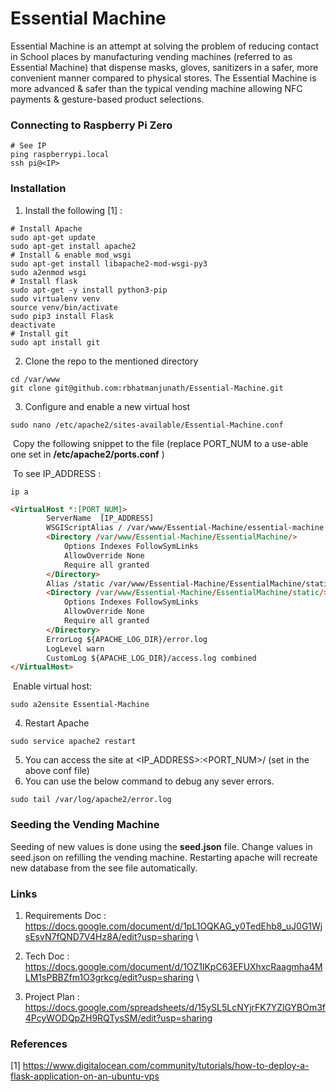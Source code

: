 # Essential Machine
Essential Machine is an attempt at solving the problem of reducing contact in School places by manufacturing vending machines (referred to as Essential Machine) that dispense masks, gloves, sanitizers in a safer, more convenient manner compared to physical stores. The Essential Machine is more advanced & safer than the typical vending machine allowing NFC payments & gesture-based product selections.

### Connecting to Raspberry Pi Zero

```shell
# See IP
ping raspberrypi.local 
ssh pi@<IP>
```

### Installation 

1. Install the following [1] :

```shell
# Install Apache
sudo apt-get update
sudo apt-get install apache2
# Install & enable mod_wsgi
sudo apt-get install libapache2-mod-wsgi-py3
sudo a2enmod wsgi
# Install flask
sudo apt-get -y install python3-pip
sudo virtualenv venv
source venv/bin/activate 
sudo pip3 install Flask 
deactivate
# Install git
sudo apt install git
```

2. Clone the repo to the mentioned directory

```shell
cd /var/www
git clone git@github.com:rbhatmanjunath/Essential-Machine.git
```

3. Configure and enable a new virtual host

```shell
sudo nano /etc/apache2/sites-available/Essential-Machine.conf
```

​	Copy the following snippet to the file (replace PORT_NUM to a use-able one  set in 	**/etc/apache2/ports.conf** )

​	To see IP_ADDRESS :

```shell
ip a 
```

```html
<VirtualHost *:[PORT_NUM]>
		ServerName  [IP_ADDRESS]
		WSGIScriptAlias / /var/www/Essential-Machine/essential-machine.wsgi
		<Directory /var/www/Essential-Machine/EssentialMachine/>
			Options Indexes FollowSymLinks
        	AllowOverride None
        	Require all granted
		</Directory>
		Alias /static /var/www/Essential-Machine/EssentialMachine/static
		<Directory /var/www/Essential-Machine/EssentialMachine/static/>
			Options Indexes FollowSymLinks
        	AllowOverride None
        	Require all granted
		</Directory>
		ErrorLog ${APACHE_LOG_DIR}/error.log
		LogLevel warn
		CustomLog ${APACHE_LOG_DIR}/access.log combined
</VirtualHost>
```

​	Enable virtual host:

```shell
sudo a2ensite Essential-Machine
```

4. Restart Apache

```shell
sudo service apache2 restart
```

5. You can access the site at <IP_ADDRESS>:<PORT_NUM>/ (set in the above conf file)
6. You can use the below command to debug any sever errors. 

```shell
sudo tail /var/log/apache2/error.log
```



### Seeding the Vending Machine

Seeding of new values is done using the **seed.json** file. Change values in seed.json on refilling the vending machine. Restarting apache will recreate new database from the see file automatically.  

### Links

1. Requirements Doc : https://docs.google.com/document/d/1pL1OQKAG_y0TedEhb8_uJ0G1WjsEsvN7fQND7V4Hz8A/edit?usp=sharing \

2. Tech Doc : https://docs.google.com/document/d/1OZ1lKpC63EFUXhxcRaagmha4MLM1sPBBZfm1O3grkcg/edit?usp=sharing \

3. Project Plan : https://docs.google.com/spreadsheets/d/15ySL5LcNYjrFK7YZlGYBOm3f4PcyWODQpZH9RQTysSM/edit?usp=sharing

### References

[1] https://www.digitalocean.com/community/tutorials/how-to-deploy-a-flask-application-on-an-ubuntu-vps